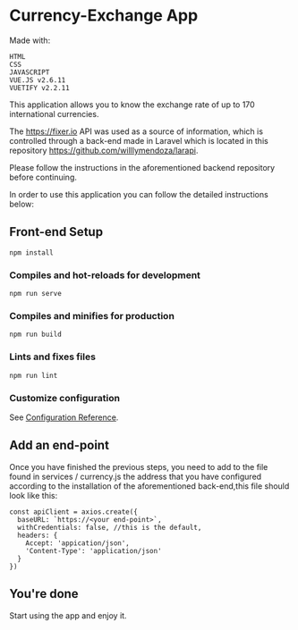 # Currency-Exchange App

Made with:

```
HTML
CSS
JAVASCRIPT
VUE.JS v2.6.11
VUETIFY v2.2.11
```

This application allows you to know the exchange rate of up to 170 international currencies.

The https://fixer.io API was used as a source of information, which is controlled through a back-end made in Laravel which is located in this repository https://github.com/willlymendoza/larapi.

Please follow the instructions in the aforementioned backend repository before continuing.

In order to use this application you can follow the detailed instructions below:

## Front-end Setup

```
npm install
```

### Compiles and hot-reloads for development

```
npm run serve
```

### Compiles and minifies for production

```
npm run build
```

### Lints and fixes files

```
npm run lint
```

### Customize configuration

See [Configuration Reference](https://cli.vuejs.org/config/).

## Add an end-point

Once you have finished the previous steps, you need to add to the file found in services / currency.js the address that you have configured according to the installation of the aforementioned back-end,this file should look like this:

```
const apiClient = axios.create({
  baseURL: `https://<your end-point>`,
  withCredentials: false, //this is the default,
  headers: {
    Accept: 'appication/json',
    'Content-Type': 'application/json'
  }
})
```

## You're done

Start using the app and enjoy it.
